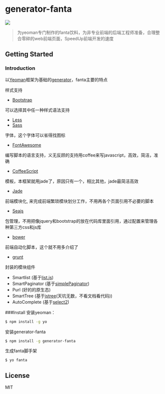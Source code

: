 # generator-fanta 

![](http://www.vectors4all.net/preview/fanta-drop-illustration.jpg)

>为yeoman专门制作的fanta饮料，为非专业前端的后端工程师准备，合理整合零碎的web前端页面，SpeedUp前端开发的速度


## Getting Started

### Introduction

以[Yeoman](http://yeoman.io)框架为基础的[generator](http://yeoman.io/authoring/)，fanta主要的特点

样式支持

* [Bootstrap](http://getbootstrap.com/)

可以选择其中任一种样式语法支持

* [Less](http://lesscss.net/)
* [Sass](http://sass-lang.com/)

字体，这个字体可以省得找图标

* [FontAwesome](http://fortawesome.github.io/Font-Awesome/)

编写脚本的语言支持，义无反顾的支持用coffee来写javascript，高效，简洁，准确

* [CoffeeScript](http://coffeescript.org/)

模板，本框架就用jade了，原因只有一个，相比其他，jade最简洁高效

* [Jade](http://jade-lang.com/)

前端模块化, 来完成前端繁琐模块划分工作，不用再各个页面引用不必要的脚本

* [Seajs](http://seajs.org/)



包管理，不用把像jquery和bootstrap的放在代码库里面引用，通过配置来管理各种第三方css和js库

* [bower](http://bower.io)

前端自动化脚本，这个就不用多介绍了

* [grunt](http://gruntjs.com)

封装的模块组件

* Smartlist (基于[list.js](http://listjs.com/))
* SmartPaginator (基于[simplePaginator](http://flaviusmatis.github.io/simplePagination.js/))
* Purl (好的的原生态)
* SmartTree (基于[jstree](http://www.jstree.com/)(天坑无数，不看文档看代码))
* AutoComplete (基于[select2](http://ivaynberg.github.io/select2/))


###Install
安装yeoman：

```bash
$ npm install -g yo
```

安装generator-fanta
```bash
$ npm install -g generator-fanta
```

生成fanta脚手架
```bash
$ yo fanta
```


## License

MIT

